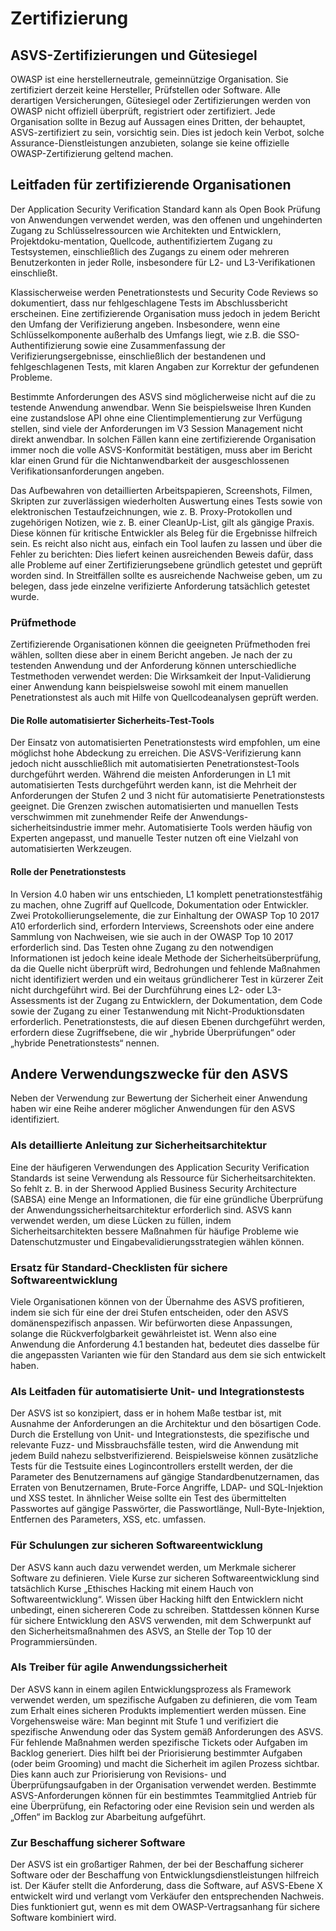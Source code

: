 # Zertifizierung

## ASVS-Zertifizierungen und Gütesiegel

OWASP ist eine herstellerneutrale, gemeinnützige Organisation. Sie zertifiziert derzeit keine Hersteller, Prüfstellen oder Software. Alle derartigen Versicherungen, Gütesiegel oder Zertifizierungen werden von OWASP nicht offiziell überprüft, registriert oder zertifiziert. Jede Organisation sollte in Bezug auf Aussagen eines Dritten, der behauptet, ASVS-zertifiziert zu sein, vorsichtig sein. Dies ist jedoch kein Verbot, solche Assurance-Dienstleistungen anzubieten, solange sie keine offizielle OWASP-Zertifizierung geltend machen.

## Leitfaden für zertifizierende Organisationen

Der Application Security Verification Standard kann als Open Book Prüfung von Anwendungen verwendet werden, was den offenen und ungehinderten Zugang zu Schlüsselressourcen wie Architekten und Entwicklern, Projektdoku-mentation, Quellcode, authentifiziertem Zugang zu Testsystemen, einschließlich des Zugangs zu einem oder mehreren Benutzerkonten in jeder Rolle, insbesondere für L2- und L3-Verifikationen einschließt.

Klassischerweise werden Penetrationstests und Security Code Reviews so dokumentiert, dass nur fehlgeschlagene Tests im Abschlussbericht erscheinen. Eine zertifizierende Organisation muss jedoch in jedem Bericht den Umfang der Verifizierung angeben. Insbesondere, wenn eine Schlüsselkomponente außerhalb des Umfangs liegt, wie z.B. die SSO-Authentifizierung sowie eine Zusammenfassung der Verifizierungsergebnisse, einschließlich der bestandenen und fehlgeschlagenen Tests, mit klaren Angaben zur Korrektur der gefundenen Probleme.

Bestimmte Anforderungen des ASVS sind möglicherweise nicht auf die zu testende Anwendung anwendbar. Wenn Sie beispielsweise Ihren Kunden eine zustandslose API ohne eine Clientimplementierung zur Verfügung stellen, sind viele der Anforderungen im V3 Session Management nicht direkt anwendbar. In solchen Fällen kann eine zertifizierende Organisation immer noch die volle ASVS-Konformität bestätigen, muss aber im Bericht klar einen Grund für die Nichtanwendbarkeit der ausgeschlossenen Verifikationsanforderungen angeben.

Das Aufbewahren von detaillierten Arbeitspapieren, Screenshots, Filmen, Skripten zur zuverlässigen wiederholten Auswertung eines Tests sowie von elektronischen Testaufzeichnungen, wie z. B. Proxy-Protokollen und zugehörigen Notizen, wie z. B. einer CleanUp-List, gilt als gängige Praxis. Diese können für kritische Entwickler als Beleg für die Ergebnisse hilfreich sein. Es reicht also nicht aus, einfach ein Tool laufen zu lassen und über die Fehler zu berichten: Dies liefert keinen ausreichenden Beweis dafür, dass alle Probleme auf einer Zertifizierungsebene gründlich getestet und geprüft worden sind. In Streitfällen sollte es ausreichende Nachweise geben, um zu belegen, dass jede einzelne verifizierte Anforderung tatsächlich getestet wurde.

### Prüfmethode

Zertifizierende Organisationen können die geeigneten Prüfmethoden frei wählen, sollten diese aber in einem Bericht angeben. Je nach der zu testenden Anwendung und der Anforderung können unterschiedliche Testmethoden verwendet werden: Die Wirksamkeit der Input-Validierung einer Anwendung kann beispielsweise sowohl mit einem manuellen Penetrationstest als auch mit Hilfe von Quellcodeanalysen geprüft werden.

#### Die Rolle automatisierter Sicherheits-Test-Tools

Der Einsatz von automatisierten Penetrationstests wird empfohlen, um eine möglichst hohe Abdeckung zu erreichen. Die ASVS-Verifizierung kann jedoch nicht ausschließlich mit automatisierten Penetrationstest-Tools durchgeführt werden. Während die meisten Anforderungen in L1 mit automatisierten Tests durchgeführt werden kann, ist die Mehrheit der Anforderungen der Stufen 2 und 3 nicht für automatisierte Penetrationstests geeignet. Die Grenzen zwischen automatisierten und manuellen Tests verschwimmen mit zunehmender Reife der Anwendungs-sicherheitsindustrie immer mehr. Automatisierte Tools werden häufig von Experten angepasst, und manuelle Tester nutzen oft eine Vielzahl von automatisierten Werkzeugen.

#### Rolle der Penetrationstests 

In Version 4.0 haben wir uns entschieden, L1 komplett penetrationstestfähig zu machen, ohne Zugriff auf Quellcode, Dokumentation oder Entwickler. Zwei Protokollierungselemente, die zur Einhaltung der OWASP Top 10 2017 A10 erforderlich sind, erfordern Interviews, Screenshots oder eine andere Sammlung von Nachweisen, wie sie auch in der OWASP Top 10 2017 erforderlich sind. Das Testen ohne Zugang zu den notwendigen Informationen ist jedoch keine ideale Methode der Sicherheitsüberprüfung, da die Quelle nicht überprüft wird, Bedrohungen und fehlende Maßnahmen nicht identifiziert werden und ein weitaus gründlicherer Test in kürzerer Zeit nicht durchgeführt wird. Bei der Durchführung eines L2- oder L3-Assessments ist der Zugang zu Entwicklern, der Dokumentation, dem Code sowie der Zugang zu einer Testanwendung mit Nicht-Produktionsdaten erforderlich. Penetrationstests, die auf diesen Ebenen durchgeführt werden, erfordern diese Zugriffsebene, die wir „hybride Überprüfungen“ oder „hybride Penetrationstests“ nennen.

## Andere Verwendungszwecke für den ASVS

Neben der Verwendung zur Bewertung der Sicherheit einer Anwendung haben wir eine Reihe anderer möglicher Anwendungen für den ASVS identifiziert.

### Als detaillierte Anleitung zur Sicherheitsarchitektur

Eine der häufigeren Verwendungen des Application Security Verification Standards ist seine Verwendung als Ressource für Sicherheitsarchitekten. So fehlt z. B. in der Sherwood Applied Business Security Architecture (SABSA) eine Menge an Informationen, die für eine gründliche Überprüfung der Anwendungssicherheitsarchitektur erforderlich sind. ASVS kann verwendet werden, um diese Lücken zu füllen, indem Sicherheitsarchitekten bessere Maßnahmen für häufige Probleme wie Datenschutzmuster und Eingabevalidierungsstrategien wählen können.

### Ersatz für Standard-Checklisten für sichere Softwareentwicklung

Viele Organisationen können von der Übernahme des ASVS profitieren, indem sie sich für eine der drei Stufen entscheiden, oder den ASVS domänenspezifisch anpassen. Wir befürworten diese Anpassungen, solange die Rückverfolgbarkeit gewährleistet ist. Wenn also eine Anwendung die Anforderung 4.1 bestanden hat, bedeutet dies dasselbe für die angepassten Varianten wie für den Standard aus dem sie sich entwickelt haben.

### Als Leitfaden für automatisierte Unit- und Integrationstests

Der ASVS ist so konzipiert, dass er in hohem Maße testbar ist, mit Ausnahme der Anforderungen an die Architektur und den bösartigen Code. Durch die Erstellung von Unit- und Integrationstests, die spezifische und relevante Fuzz- und Missbrauchsfälle testen, wird die Anwendung mit jedem Build nahezu selbstverifizierend. Beispielsweise können zusätzliche Tests für die Testsuite eines Logincontrollers erstellt werden, der die Parameter des Benutzernamens auf gängige Standardbenutzernamen, das Erraten von Benutzernamen, Brute-Force Angriffe, LDAP- und SQL-Injektion und XSS testet. In ähnlicher Weise sollte ein Test des übermittelten Passwortes auf gängige Passwörter, die Passwortlänge, Null-Byte-Injektion, Entfernen des Parameters, XSS, etc. umfassen.

### Für Schulungen zur sicheren Softwareentwicklung

Der ASVS kann auch dazu verwendet werden, um Merkmale sicherer Software zu definieren. Viele Kurse zur sicheren Softwareentwicklung sind tatsächlich Kurse „Ethisches Hacking mit einem Hauch von Softwareentwicklung“. Wissen über Hacking hilft den Entwicklern nicht unbedingt, einen sichereren Code zu schreiben. Stattdessen können Kurse für sichere Entwicklung den ASVS verwenden, mit dem Schwerpunkt auf den Sicherheitsmaßnahmen des ASVS, an Stelle der Top 10 der Programmiersünden.

### Als Treiber für agile Anwendungssicherheit

Der ASVS kann in einem agilen Entwicklungsprozess als Framework verwendet werden, um spezifische Aufgaben zu definieren, die vom Team zum Erhalt eines sicheren Produkts implementiert werden müssen. Eine Vorgehensweise wäre: Man beginnt mit Stufe 1 und verifiziert die spezifische Anwendung oder das System gemäß Anforderungen des ASVS. Für fehlende Maßnahmen werden spezifische Tickets oder Aufgaben im Backlog generiert. Dies hilft bei der Priorisierung bestimmter Aufgaben (oder beim Grooming) und macht die Sicherheit im agilen Prozess sichtbar. Dies kann auch zur Priorisierung von Revisions- und Überprüfungsaufgaben in der Organisation verwendet werden. Bestimmte ASVS-Anforderungen können für ein bestimmtes Teammitglied Antrieb für eine Überprüfung, ein Refactoring oder eine Revision sein und werden als „Offen“ im Backlog zur Abarbeitung aufgeführt.

### Zur Beschaffung sicherer Software

Der ASVS ist ein großartiger Rahmen, der bei der Beschaffung sicherer Software oder der Beschaffung von Entwicklungsdienstleistungen hilfreich ist. Der Käufer stellt die Anforderung, dass die Software, auf ASVS-Ebene X entwickelt wird und verlangt vom Verkäufer den entsprechenden Nachweis. Dies funktioniert gut, wenn es mit dem OWASP-Vertragsanhang für sichere Software kombiniert wird.
